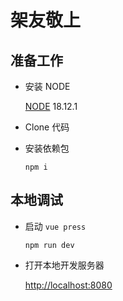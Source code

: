 # 架友敬上

## 准备工作

- 安装 NODE

  [NODE](https://nodejs.org/) 18.12.1

- Clone 代码

- 安装依赖包

  ```shell
  npm i
  ```

## 本地调试

- 启动 `vue press`

  ```shell
  npm run dev
  ```

- 打开本地开发服务器

  [http://localhost:8080](http://localhost:8080)

